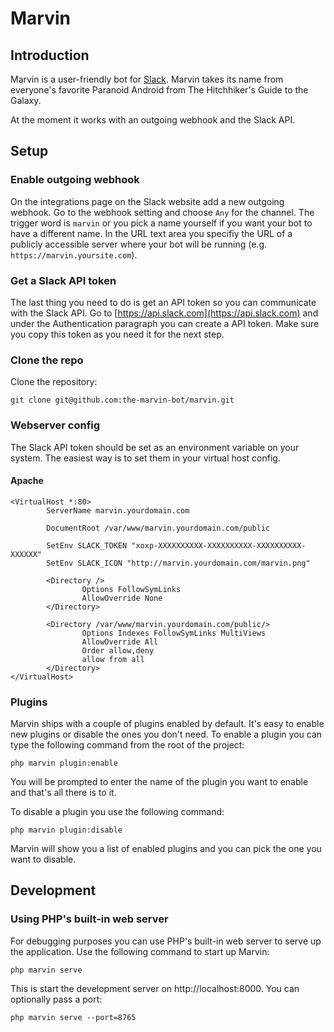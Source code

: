 # Marvin

## Introduction

Marvin is a user-friendly bot for [Slack](http://slack.com). Marvin takes its name from everyone's favorite Paranoid Android from  The Hitchhiker's Guide to the Galaxy.

At the moment it works with an outgoing webhook and the Slack API.

## Setup

### Enable outgoing webhook
On the integrations page on the Slack website add a new outgoing webhook. Go to the webhook setting and choose `Any` for the channel. The trigger word is `marvin` or you pick a name yourself if you want your bot to have a different name. In the URL text area you specifiy the URL of a publicly accessible server where your bot will be running (e.g. `https://marvin.yoursite.com`).

### Get a Slack API token
The last thing you need to do is get an API token so you can communicate with the Slack API. Go to [https://api.slack.com](https://api.slack.com) and under the Authentication paragraph you can create a API token. Make sure you copy this token as you need it for the next step.

### Clone the repo
Clone the repository:

```
git clone git@github.com:the-marvin-bot/marvin.git
```

### Webserver config
The Slack API token should be set as an environment variable on your system. The easiest way is to set them in your virtual host config.

#### Apache
```
<VirtualHost *:80>
        ServerName marvin.yourdomain.com

        DocumentRoot /var/www/marvin.yourdomain.com/public

        SetEnv SLACK_TOKEN "xoxp-XXXXXXXXXX-XXXXXXXXXX-XXXXXXXXXX-XXXXXX"
        SetEnv SLACK_ICON "http://marvin.yourdomain.com/marvin.png"

        <Directory />
                Options FollowSymLinks
                AllowOverride None
        </Directory>

        <Directory /var/www/marvin.yourdomain.com/public/>
                Options Indexes FollowSymLinks MultiViews
                AllowOverride All
                Order allow,deny
                allow from all
        </Directory>
</VirtualHost>
```

### Plugins
Marvin ships with a couple of plugins enabled by default. It's easy to enable new plugins or disable the ones you don't need. To enable a plugin you can type the following command from the root of the project:

```
php marvin plugin:enable
```

You will be prompted to enter the name of the plugin you want to enable and that's all there is to it.

To disable a plugin you use the following command:

```
php marvin plugin:disable
```

Marvin will show you a list of enabled plugins and you can pick the one you want to disable.

## Development

### Using PHP's built-in web server

For debugging purposes you can use PHP's built-in web server to serve up the application. Use the following command to start up Marvin:

```
php marvin serve
```

This is start the development server on http://localhost:8000. You can optionally pass a port:

```
php marvin serve --port=8765
```
